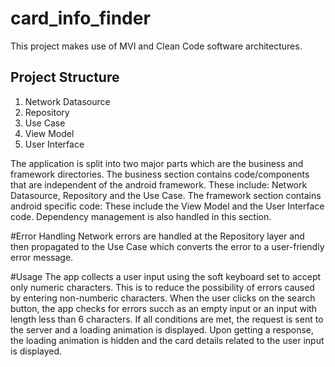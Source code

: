 # card_info_finder

This project makes use of MVI and Clean Code software architectures.

## Project Structure
1. Network Datasource
2. Repository
3. Use Case
4. View Model
5. User Interface

The application is split into two major parts which are the business and framework directories. 
The business section contains code/components that are independent
of the android framework. These include: Network Datasource, Repository and the Use Case.
The framework section contains android specific code: These include the View Model and the User Interface code. Dependency management is also handled in this section.

#Error Handling
Network errors are handled at the Repository layer and then propagated to the Use Case which converts the error to a user-friendly error message.

#Usage
The app collects a user input using the soft keyboard set to accept only numeric characters. This is to reduce the possibility of errors caused by entering non-numberic characters. When the user clicks on the search button, the app checks for errors succh as an empty input or an input with length less than 6 characters. If all conditions are met, 
the request is sent to the server and a loading animation is displayed. Upon getting a response, the loading animation is hidden and the card details related to the user input is displayed.



